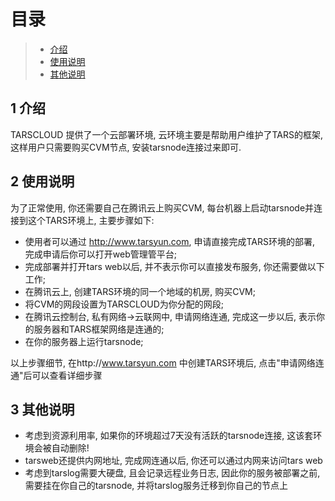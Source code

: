 # 目录

> - [介绍](#chapter-1)
> - [使用说明](#chapter-2)
> - [其他说明](#chapter-3)

## 1 <a id="chapter-1"></a>介绍

TARSCLOUD 提供了一个云部署环境, 云环境主要是帮助用户维护了TARS的框架, 这样用户只需要购买CVM节点, 安装tarsnode连接过来即可.

## 2 <a id="chapter-2"></a>使用说明

为了正常使用, 你还需要自己在腾讯云上购买CVM, 每台机器上启动tarsnode并连接到这个TARS环境上, 主要步骤如下:
- 使用者可以通过 http://www.tarsyun.com, 申请直接完成TARS环境的部署, 完成申请后你可以打开web管理管平台;
- 完成部署并打开tars web以后, 并不表示你可以直接发布服务, 你还需要做以下工作;
- 在腾讯云上, 创建TARS环境的同一个地域的机房, 购买CVM;
- 将CVM的网段设置为TARSCLOUD为你分配的网段;
- 在腾讯云控制台, 私有网络->云联网中, 申请网络连通, 完成这一步以后, 表示你的服务器和TARS框架网络是连通的;
- 在你的服务器上运行tarsnode;

以上步骤细节, 在http://www.tarsyun.com 中创建TARS环境后, 点击"申请网络连通"后可以查看详细步骤

## 3 <a id="chapter-2"></a>其他说明

- 考虑到资源利用率, 如果你的环境超过7天没有活跃的tarsnode连接, 这该套环境会被自动删除!
- tarsweb还提供内网地址, 完成网连通以后, 你还可以通过内网来访问tars web
- 考虑到tarslog需要大硬盘, 且会记录远程业务日志, 因此你的服务被部署之前, 需要挂在你自己的tarsnode, 并将tarslog服务迁移到你自己的节点上
